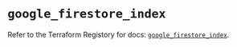 # `google_firestore_index`

Refer to the Terraform Registory for docs: [`google_firestore_index`](https://registry.terraform.io/providers/hashicorp/google/5.29.0/docs/resources/firestore_index).
